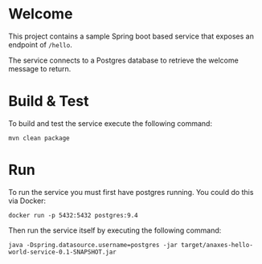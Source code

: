 # Welcome

This project contains a sample Spring boot based service that exposes an endpoint of <code>/hello</code>.

The service connects to a Postgres database to retrieve the welcome message to return.

# Build & Test

To build and test the service execute the following command:

    mvn clean package

# Run

To run the service you must first have postgres running.  You could do this via Docker:

    docker run -p 5432:5432 postgres:9.4

Then run the service itself by executing the following command:

    java -Dspring.datasource.username=postgres -jar target/anaxes-hello-world-service-0.1-SNAPSHOT.jar